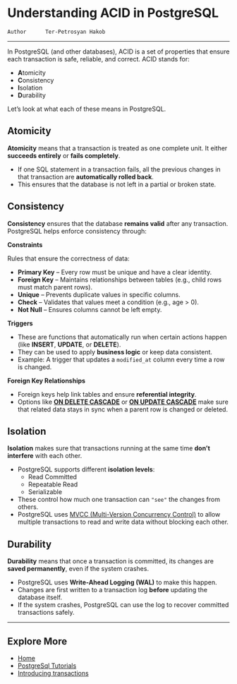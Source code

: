 # Understanding ACID in PostgreSQL

```info
Author      Ter-Petrosyan Hakob
```

---

In PostgreSQL (and other databases), ACID is a set of properties that ensure each transaction is safe, reliable, and correct. ACID stands for:

- **A**tomicity
- **C**onsistency
- **I**solation
- **D**urability

Let’s look at what each of these means in PostgreSQL.

## Atomicity

**Atomicity** means that a transaction is treated as one complete unit. It either **succeeds entirely** or **fails completely**.

- If one SQL statement in a transaction fails, all the previous changes in that transaction are **automatically rolled back**.
- This ensures that the database is not left in a partial or broken state.

## Consistency

**Consistency** ensures that the database **remains valid** after any transaction. PostgreSQL helps enforce consistency through:

**Constraints**

Rules that ensure the correctness of data:

- **Primary Key** – Every row must be unique and have a clear identity.
- **Foreign Key** – Maintains relationships between tables (e.g., child rows must match parent rows).
- **Unique** – Prevents duplicate values in specific columns.
- **Check** – Validates that values meet a condition (e.g., age > 0).
- **Not Null** – Ensures columns cannot be left empty.

**Triggers**

- These are functions that automatically run when certain actions happen (like **INSERT**, **UPDATE**, or **DELETE**).
- They can be used to apply **business logic** or keep data consistent.
- Example: A trigger that updates a `modified_at` column every time a row is changed.

**Foreign Key Relationships**

- Foreign keys help link tables and ensure **referential integrity**.
- Options like [**ON DELETE CASCADE**](./../cascade/cascade.md) or [**ON UPDATE CASCADE**](./../cascade/cascade.md) make sure that related data stays in sync when a parent row is changed or deleted.


## Isolation

**Isolation** makes sure that transactions running at the same time **don’t interfere** with each other.

- PostgreSQL supports different **isolation levels**:
    - Read Committed
    - Repeatable Read
    - Serializable
- These control how much one transaction can `"see"` the changes from others.
- PostgreSQL uses [MVCC (Multi-Version Concurrency Control)](./3_Multi_Version_Concurrency_Control.md) to allow multiple transactions to read and write data without blocking each other.

## Durability

**Durability** means that once a transaction is committed, its changes are **saved permanently**, even if the system crashes.

- PostgreSQL uses **Write-Ahead Logging (WAL)** to make this happen.
- Changes are first written to a transaction log **before** updating the database itself.
- If the system crashes, PostgreSQL can use the log to recover committed transactions safely.

---

## Explore More

- [Home](./../../README.md)
- [PostgreSql Tutorials](./../tutorials.md)
- [Introducing transactions](./1_Introducing_transactions.md)